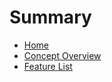 # Summary
* [Home](./Home.md)
* [Concept Overview](./ConcpetOverview.md)
* [Feature List](./FeatureList.md)

